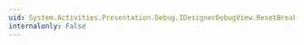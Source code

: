 ```yaml
---
uid: System.Activities.Presentation.Debug.IDesignerDebugView.ResetBreakpoints
internalonly: False
---
```

